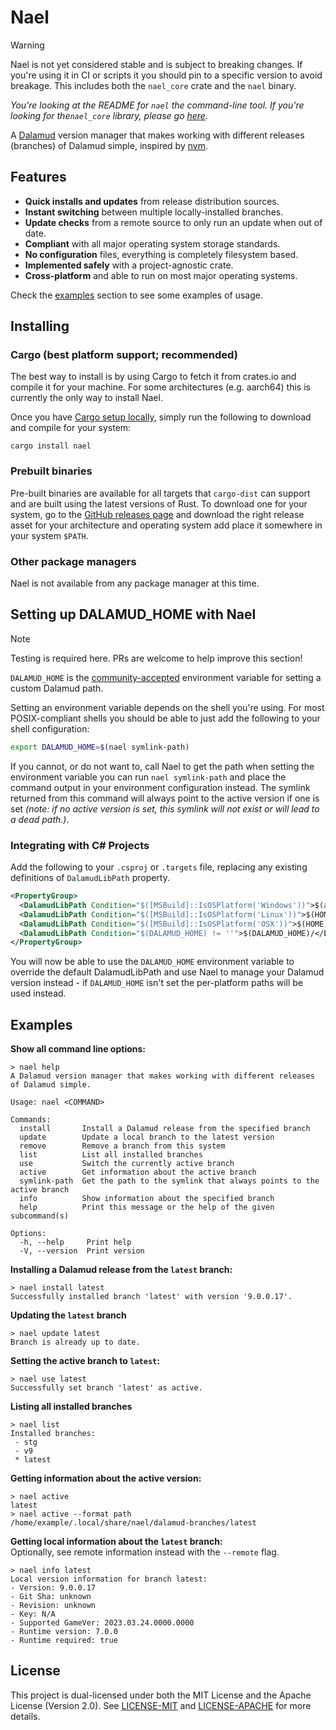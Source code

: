 # Nael

> [!WARNING]  
> Nael is not yet considered stable and is subject to breaking changes. If you're using it in CI or scripts it you should pin to a specific version to avoid breakage. This includes both the `nael_core` crate and the `nael` binary.

*You're looking at the README for `nael` the command-line tool. If you're looking for the`nael_core` library, please go [here](./crates/core/).*

A [Dalamud](https://github.com/goatcorp/Dalamud) version manager that makes working with different releases (branches) of Dalamud simple, inspired by [nvm](https://github.com/nvm-sh/nvm).


## Features

- **Quick installs and updates** from release distribution sources.
- **Instant switching** between multiple locally-installed branches.
- **Update checks** from a remote source to only run an update when out of date.
- **Compliant** with all major operating system storage standards.
- **No configuration** files, everything is completely filesystem based.
- **Implemented safely** with a project-agnostic crate.
- **Cross-platform** and able to run on most major operating systems.

Check the [examples](#examples) section to see some examples of usage. 

## Installing

### Cargo (best platform support; recommended)

The best way to install is by using Cargo to fetch it from crates.io and compile it for your machine. For some architectures (e.g. aarch64) this is currently the only way to install Nael.

Once you have [Cargo setup locally](https://www.rust-lang.org/tools/install), simply run the following to download and compile for your system:

```
cargo install nael
```

### Prebuilt binaries

Pre-built binaries are available for all targets that `cargo-dist` can support and are built using the latest versions of Rust. To download one for your system, go to the [GitHub releases page](https://github.com/Blooym/Nael/releases/latest) and download the right release asset for your architecture and operating system add place it somewhere in your system `$PATH`.

### Other package managers

Nael is not available from any package manager at this time.

## Setting up DALAMUD_HOME with Nael

> [!NOTE]  
> Testing is required here. PRs are welcome to help improve this section!

`DALAMUD_HOME` is the [community-accepted](https://github.com/goatcorp/SamplePlugin/blob/c1dacec1e1f56ac798a9ffd5703f6101b8aa054e/SamplePlugin/Dalamud.Plugin.Bootstrap.targets) environment variable for setting a custom Dalamud path.

Setting an environment variable depends on the shell you're using. For most POSIX-compliant shells you should be able to just add the following to your shell configuration:

```sh
export DALAMUD_HOME=$(nael symlink-path)
```

If you cannot, or do not want to, call Nael to get the path when setting the environment variable you can run `nael symlink-path` and place the command output in your environment configuration instead. The symlink returned from this command will always point to the active version if one is set *(note: if no active version is set, this symlink will not exist or will lead to a dead path.)*.

### Integrating with C# Projects

Add the following to your `.csproj` or `.targets` file, replacing any existing definitions of `DalamudLibPath` property.

```xml
<PropertyGroup>
  <DalamudLibPath Condition="$([MSBuild]::IsOSPlatform('Windows'))">$(appdata)\XIVLauncher\addon\Hooks\dev\</DalamudLibPath>
  <DalamudLibPath Condition="$([MSBuild]::IsOSPlatform('Linux'))">$(HOME)/.xlcore/dalamud/Hooks/dev/</DalamudLibPath>
  <DalamudLibPath Condition="$([MSBuild]::IsOSPlatform('OSX'))">$(HOME)/Library/Application Support/XIV on Mac/dalamud/Hooks/dev/</DalamudLibPath>
  <DalamudLibPath Condition="$(DALAMUD_HOME) != ''">$(DALAMUD_HOME)/</DalamudLibPath>
</PropertyGroup>
```

You will now be able to use the `DALAMUD_HOME` environment variable to override the default DalamudLibPath and use Nael to manage your Dalamud version instead - if `DALAMUD_HOME` isn't set the per-platform paths will be used instead.

## Examples

**Show all command line options:**
```
> nael help
A Dalamud version manager that makes working with different releases of Dalamud simple.

Usage: nael <COMMAND>

Commands:
  install       Install a Dalamud release from the specified branch
  update        Update a local branch to the latest version
  remove        Remove a branch from this system
  list          List all installed branches
  use           Switch the currently active branch
  active        Get information about the active branch
  symlink-path  Get the path to the symlink that always points to the active branch
  info          Show information about the specified branch
  help          Print this message or the help of the given subcommand(s)

Options:
  -h, --help     Print help
  -V, --version  Print version
```

**Installing a Dalamud release from the `latest` branch:**
```
> nael install latest
Successfully installed branch 'latest' with version '9.0.0.17'.
```

**Updating the `latest` branch**
```
> nael update latest
Branch is already up to date.
```

**Setting the active branch to `latest`:**
```
> nael use latest
Successfully set branch 'latest' as active.
```

**Listing all installed branches**
```
> nael list
Installed branches:
 - stg
 - v9
 * latest
```

**Getting information about the active version:**
```
> nael active
latest
> nael active --format path
/home/example/.local/share/nael/dalamud-branches/latest
```

**Getting local information about the `latest` branch:**   
Optionally, see remote information instead with the `--remote` flag.
```
> nael info latest
Local version information for branch latest:
- Version: 9.0.0.17
- Git Sha: unknown
- Revision: unknown
- Key: N/A
- Supported GameVer: 2023.03.24.0000.0000
- Runtime version: 7.0.0
- Runtime required: true
```

## License

This project is dual-licensed under both the MIT License and the Apache License (Version 2.0). See [LICENSE-MIT](./LICENSE-MIT) and [LICENSE-APACHE](./LICENSE-APACHE) for more details.
